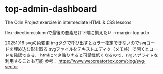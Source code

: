 # top-admin-dashboard
The Odin Project exercise in intermediate HTML &amp; CSS lessons

flex-direction:columnで最後の要素だけ下端に揃えたい
→margin-top:auto

20251016
svgの色変更
imgタグで呼び出すとカラー指定できないのでsvgコードを埋め込む形を取る
svgファイルをテキストエディタ（メモ帳）で開くとコードを確認できる。
htmlにベタ貼りすると可読性低くなるので、svgスプライトを利用することも可能
参考： https://www.webcreatorbox.com/blog/svg-vector
